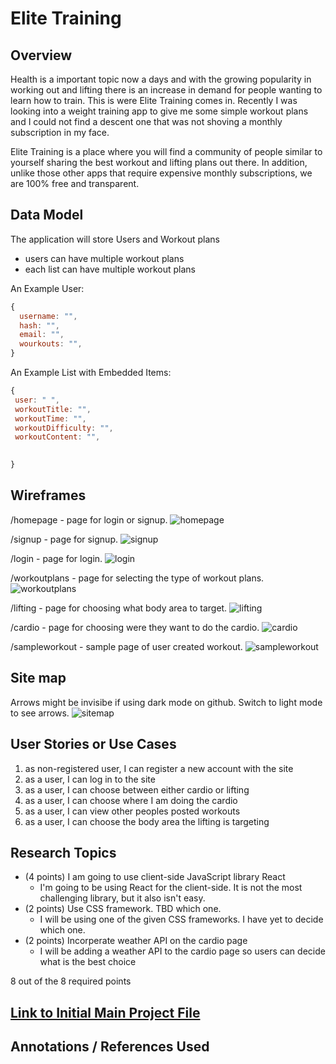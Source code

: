 

# Elite Training

## Overview



Health is a important topic now a days and with the growing popularity in working out and lifting there is an increase in demand for people wanting to learn how to train. This is were Elite Training comes in. Recently I was looking into a weight training app to give me some simple workout plans and I could not find a descent one that was not shoving a monthly subscription in my face. 

Elite Training is a place where you will find a community of people similar to yourself sharing the best workout and lifting plans out there. In addition, unlike those other apps that require expensive monthly subscriptions, we are 100% free and transparent.  


## Data Model


The application will store Users and Workout plans

* users can have multiple workout plans 
* each list can have multiple workout plans


An Example User:

```javascript
{
  username: "",
  hash: "",
  email: "",
  wourkouts: "",
}
```

An Example List with Embedded Items:

```javascript
{
 user: " ",
 workoutTitle: "",
 workoutTime: "",
 workoutDifficulty: "",
 workoutContent: "",
 

}
```


## Wireframes



/homepage - page for login or signup.
![homepage](documentation/homepage.png)
<br />

/signup - page for signup.
![signup](documentation/signup.png)
<br />

/login - page for login.
![login](documentation/login.png)
<br />

/workoutplans - page for selecting the type of workout plans.
![workoutplans](documentation/workoutplans.png)
<br />

/lifting - page for choosing what body area to target.
![lifting](documentation/lifting.png)
<br />

/cardio - page for choosing were they want to do the cardio.
![cardio](documentation/cardio.png)
<br />

/sampleworkout - sample page of user created workout.
![sampleworkout](documentation/sampleworkout.png)

## Site map
Arrows might be invisibe if using dark mode on github. Switch to light mode to see arrows. 
![sitemap](documentation/sitemap.png)



## User Stories or Use Cases



1. as non-registered user, I can register a new account with the site
2. as a user, I can log in to the site
3. as a user, I can choose between either cardio or lifting
4. as a user, I can choose where I am doing the cardio
5. as a user, I can view other peoples posted workouts
6. as a user, I can choose the body area the lifting is targeting

## Research Topics


* (4 points) I am going to use client-side JavaScript library React
    * I'm going to be using React for the client-side. It is not the most challenging library, but it also isn't easy.
* (2 points) Use CSS framework. TBD which one.
    * I will be using one of the given CSS frameworks. I have yet to decide which one.
* (2 points) Incorperate weather API on the cardio page
    * I will be adding a weather API to the cardio page so users can decide what is the best choice

8 out of the 8 required points


## [Link to Initial Main Project File](app.js) 

## Annotations / References Used

